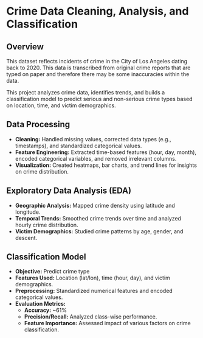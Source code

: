 # Crime Data Cleaning, Analysis, and Classification

## Overview
This dataset reflects incidents of crime in the City of Los Angeles dating back to 2020. This data is transcribed from original crime reports that are typed on paper and therefore there may be some inaccuracies within the data.

This project analyzes crime data, identifies trends, and builds a classification model to predict serious and non-serious crime types based on location, time, and victim demographics.

## Data Processing
- **Cleaning:** Handled missing values, corrected data types (e.g., timestamps), and standardized categorical values.
- **Feature Engineering:** Extracted time-based features (hour, day, month), encoded categorical variables, and removed irrelevant columns.
- **Visualization:** Created heatmaps, bar charts, and trend lines for insights on crime distribution.

## Exploratory Data Analysis (EDA)
- **Geographic Analysis:** Mapped crime density using latitude and longitude.
- **Temporal Trends:** Smoothed crime trends over time and analyzed hourly crime distribution.
- **Victim Demographics:** Studied crime patterns by age, gender, and descent.

## Classification Model
- **Objective:** Predict crime type 
- **Features Used:** Location (lat/lon), time (hour, day), and victim demographics.
- **Preprocessing:** Standardized numerical features and encoded categorical values.
- **Evaluation Metrics:**
  - **Accuracy:** ~61%
  - **Precision/Recall:** Analyzed class-wise performance.
  - **Feature Importance:** Assessed impact of various factors on crime classification.

